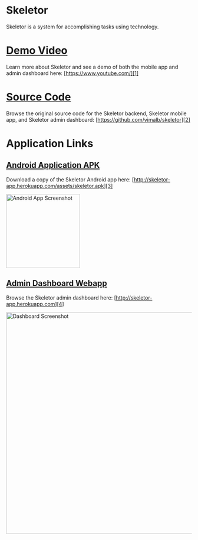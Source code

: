 # Skeletor

Skeletor is a system for accomplishing tasks using technology. 

# [Demo Video][1]

Learn more about Skeletor and see a demo of both the mobile app and admin dashboard here: [https://www.youtube.com/][1]

# [Source Code][2]

Browse the original source code for the Skeletor backend, Skeletor mobile app, and Skeletor admin dashboard: [https://github.com/vimalb/skeletor][2]



# Application Links

## [Android Application APK][3]

Download a copy of the Skeletor Android app here: [http://skeletor-app.herokuapp.com/assets/skeletor.apk][3]

<img src="http://skeletor-app.herokuapp.com/assets/icons/screenshot-mobile.png" alt="Android App Screenshot" style="width: 200px;"/>


## [Admin Dashboard Webapp][4]

Browse the Skeletor admin dashboard here: [http://skeletor-app.herokuapp.com][4]

<img src="http://skeletor-app.herokuapp.com/assets/icons/screenshot-dashboard.png" alt="Dashboard Screenshot" style="width: 600px;"/>



[1]: https://www.youtube.com/
[2]: https://github.com/vimalb/skeletor
[3]: http://skeletor-app.herokuapp.com/assets/skeletor.apk
[4]: http://skeletor-app.herokuapp.com/
